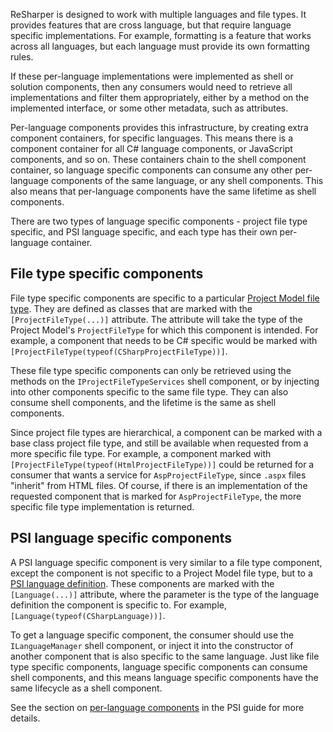 [//]: # (title: Per-Language Components)

ReSharper is designed to work with multiple languages and file types. It provides features that are cross language, but that require language specific implementations. For example, formatting is a feature that works across all languages, but each language must provide its own formatting rules.

If these per-language implementations were implemented as shell or solution components, then any consumers would need to retrieve all implementations and filter them appropriately, either by a method on the implemented interface, or some other metadata, such as attributes.

Per-language components provides this infrastructure, by creating extra component containers, for specific languages. This means there is a component container for all C# language components, or JavaScript components, and so on. These containers chain to the shell component container, so language specific components can consume any other per-language components of the same language, or any shell components. This also means that per-language components have the same lifetime as shell components.

There are two types of language specific components - project file type specific, and PSI language specific, and each type has their own per-language container.

## File type specific components

File type specific components are specific to a particular [Project Model file type](ProjectFileType.md). They are defined as classes that are marked with the `[ProjectFileType(...)]` attribute. The attribute will take the type of the Project Model's `ProjectFileType` for which this component is intended. For example, a component that needs to be C# specific would be marked with `[ProjectFileType(typeof(CSharpProjectFileType))]`.

These file type specific components can only be retrieved using the methods on the `IProjectFileTypeServices` shell component, or by injecting into other components specific to the same file type. They can also consume shell components, and the lifetime is the same as shell components.

Since project file types are hierarchical, a component can be marked with a base class project file type, and still be available when requested from a more specific file type. For example, a component marked with `[ProjectFileType(typeof(HtmlProjectFileType))]` could be returned for a consumer that wants a service for `AspProjectFileType`, since `.aspx` files "inherit" from HTML files. Of course, if there is an implementation of the requested component that is marked for `AspProjectFileType`, the more specific file type implementation is returned.

## PSI language specific components

A PSI language specific component is very similar to a file type component, except the component is not specific to a Project Model file type, but to a [PSI language definition](PsiLanguageDefinition.md). These components are marked with the `[Language(...)]` attribute, where the parameter is the type of the language definition the component is specific to. For example, `[Language(typeof(CSharpLanguage))]`.

To get a language specific component, the consumer should use the `ILanguageManager` shell component, or inject it into the constructor of another component that is also specific to the same language. Just like file type specific components, language specific components can consume shell components, and this means language specific components have the same lifecycle as a shell component.

See the section on [per-language components](PSI_PerLanguageComponents.md) in the PSI guide for more details.
